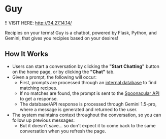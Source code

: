 # Guy
!! VISIT HERE: http://34.27.14.14/

Recipies on your terms! Guy is a chatbot, powered by Flask, Python, and Gemini, that gives you recipies based on your desires!

## How It Works
- Users can start a conversation by clicking the **"Start Chatting"** button on the home page, or by clicking the **"Chat"** tab.
- Given a prompt, the following will occur:
  - First, prompts are processed through an [internal database](https://github.com/josephrmartinez/recipe-dataset) to find matching recipes.
  - If no matches are found, the prompt is sent to the [Spoonacular API](https://spoonacular.com/food-api) to get a response.
  - The database/API response is processed through Gemini 1.5-pro, where a message is generated and returned to the user.
- The system maintains context throughout the conversation, so you can follow up previous messages:
  - But it doesn't save... so don't expect it to come back to the same conversation when you refresh the page.
